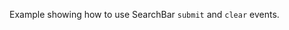 Example showing how to use SearchBar `submit` and `clear` events.


<snippet id='clear-text-search-bar-html'/>

<snippet id='clear-search-bar-submit'/>